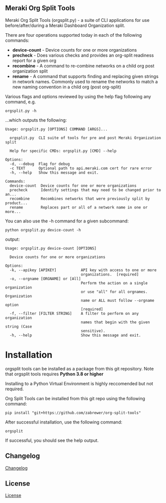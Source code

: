 Meraki Org Split Tools
-----------------  

Meraki Org Split Tools (orgsplit.py) - a suite of CLI applications for use before/after/during a Meraki Dashboard Organization split.

There are four operations supported today in each of the following commands:

* **device-count** - Device counts for one or more organizations
* **precheck** - Does various checks and provides an org-split readiness report for a given org
* **recombine** - A command to re-combine networks on a child org post organization split
* **rename** - A command that supports finding and replacing given strings in network names.  Commonly used to rename the networks to match a new naming convention in a child org (post org-split)

Various flags and options reviewed by using the help flag following any command, e.g.
```
orgsplit.py -h
```

...which outputs the following:

```
Usage: orgsplit.py [OPTIONS] COMMAND [ARGS]...

  orgsplit.py  CLI suite of tools for pre and post Meraki Organization split

  Help for specific CMDs: orgsplit.py [CMD] --help

Options:
  -d, --debug  Flag for debug
  -c TEXT      Optional path to api.meraki.com cert for rare error
  -h, --help   Show this message and exit.

Commands:
  device-count  Device counts for one or more organizations
  precheck      Identify settings that may need to be changed prior to an...
  recombine     Recombines networks that were previously split by product...
  rename        Replaces part or all of a network name in one or more...
```

You can also use the -h command for a given subcommand:
```
python orgsplit.py device-count -h
```

output:
```
Usage: orgsplit.py device-count [OPTIONS]

  Device counts for one or more organizations

Options:
  -k, --apikey [APIKEY]           API key with access to one or more
                                  organizations.  [required]
  -o, --orgname [ORGNAME] or [All]
                                  Perform the action on a single organization
                                  or use "all" for all orgnames. Organization
                                  name or ALL must follow --orgname option
                                  [required]
  -f, --filter [FILTER STRING]    A filter to perform on any organization
                                  names that begin with the given string (Case
                                  sensitive).
  -h, --help                      Show this message and exit.
```

# Installation

orgsplit tools can be installed as a package from this git repository.  Note that orgsplit tools requires **Python 3.8 or higher**

Installing to a Python Virtual Environment is highly reccomended but not required.

Org Split Tools can be installed from this git repo using the following command:
```
pip install "git+https://github.com/zabrewer/org-split-tools"
```

After successful installation, use the following command:

```
orgsplit
```

If successful, you should see the help output.

## Changelog

[Changelog](CHANGELOG.txt)

## License

[License](LICENSE)